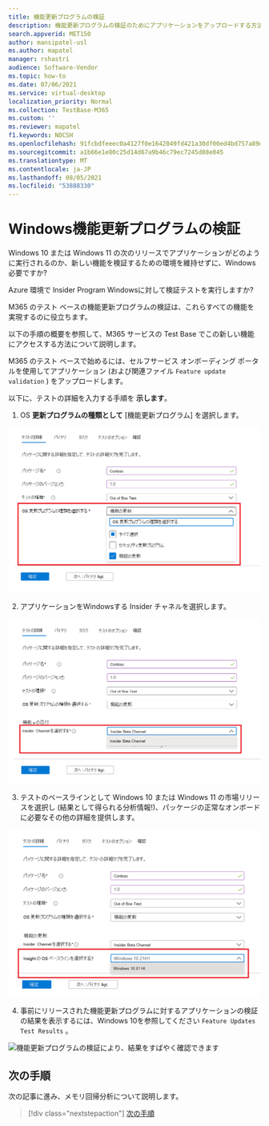 ```yaml
---
title: 機能更新プログラムの検証
description: 機能更新プログラムの検証のためにアプリケーションをアップロードする方法の詳細
search.appverid: MET150
author: mansipatel-usl
ms.author: mapatel
manager: rshastri
audience: Software-Vendor
ms.topic: how-to
ms.date: 07/06/2021
ms.service: virtual-desktop
localization_priority: Normal
ms.collection: TestBase-M365
ms.custom: ''
ms.reviewer: mapatel
f1.keywords: NOCSH
ms.openlocfilehash: 91fcbdfeeec0a4127f0e1642049fd421a30df00ed4bd757a89d582015d477fc6
ms.sourcegitcommit: a1b66e1e80c25d14d67a9b46c79ec7245d88e045
ms.translationtype: MT
ms.contentlocale: ja-JP
ms.lasthandoff: 08/05/2021
ms.locfileid: "53888330"
---
```

# <a name="windows-feature-update-validation"></a>Windows機能更新プログラムの検証

Windows 10 または Windows 11 の次のリリースでアプリケーションがどのように実行されるのか、新しい機能を検証するための環境を維持せずに、Windows 必要ですか? 

Azure 環境で Insider Program Windowsに対して検証テストを実行しますか?

 M365 のテスト ベースの機能更新プログラムの検証は、これらすべての機能を実現するのに役立ちます。

以下の手順の概要を参照して、M365 サービスの Test Base でこの新しい機能にアクセスする方法について説明します。

M365 のテスト ベースで始めるには、セルフサービス オンボーディング ポータルを使用してアプリケーション (および関連ファイル ```Feature update validation``` ) をアップロードします。 

以下に、テストの詳細を入力する手順を **示します**。

1. OS **更新プログラムの種類として** [機能更新プログラム] を選択します。

![機能更新プログラムの検証 OS の種類](Media/Feature-update-validation-01.png)

2. アプリケーションをWindowsする Insider チャネルを選択します。  

![機能更新プログラムの検証。 Insider ベータ チャネルの選択](Media/Feature-update-validation-02.png)

3. テストのベースラインとして Windows 10 または Windows 11 の市場リリースを選択し (結果として得られる分析情報!)、パッケージの正常なオンボードに必要なその他の詳細を提供します。

![11 のリリース済みバージョンの Windows 10とWindows検証](Media/Feature-update-validation-03.png)

4. 事前にリリースされた機能更新プログラムに対するアプリケーションの検証の結果を表示するには、Windows 10を参照してください ```Feature Updates Test Results``` 。

![機能更新プログラムの検証により、結果をすばやく確認できます](Media/Feature-update-validation-04.png)


## <a name="next-steps"></a>次の手順

次の記事に進み、メモリ回帰分析について説明します。
> [!div class="nextstepaction"]
> [次の手順](memory.md)

<!---
Add button for next page
-->
